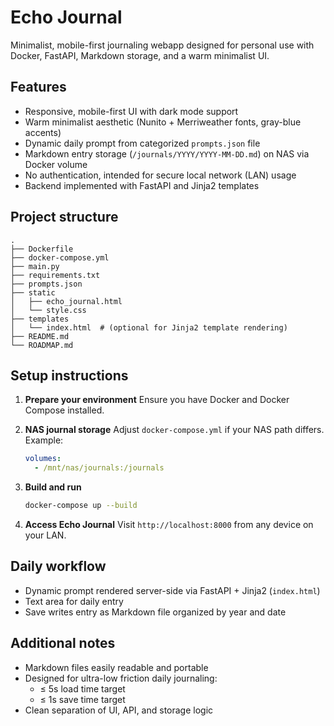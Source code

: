 # Echo Journal

Minimalist, mobile-first journaling webapp designed for personal use with Docker, FastAPI, Markdown storage, and a warm minimalist UI.

## Features
- Responsive, mobile-first UI with dark mode support
- Warm minimalist aesthetic (Nunito + Merriweather fonts, gray-blue accents)
- Dynamic daily prompt from categorized `prompts.json` file
- Markdown entry storage (`/journals/YYYY/YYYY-MM-DD.md`) on NAS via Docker volume
- No authentication, intended for secure local network (LAN) usage
- Backend implemented with FastAPI and Jinja2 templates

## Project structure
```
.
├── Dockerfile
├── docker-compose.yml
├── main.py
├── requirements.txt
├── prompts.json
├── static
│   ├── echo_journal.html
│   └── style.css
├── templates
│   └── index.html  # (optional for Jinja2 template rendering)
├── README.md
└── ROADMAP.md
```

## Setup instructions

1. **Prepare your environment**
   Ensure you have Docker and Docker Compose installed.

2. **NAS journal storage**
   Adjust `docker-compose.yml` if your NAS path differs. Example:
   ```yaml
   volumes:
     - /mnt/nas/journals:/journals
   ```

3. **Build and run**
   ```sh
   docker-compose up --build
   ```

4. **Access Echo Journal**
   Visit `http://localhost:8000` from any device on your LAN.

## Daily workflow
- Dynamic prompt rendered server-side via FastAPI + Jinja2 (`index.html`)
- Text area for daily entry
- Save writes entry as Markdown file organized by year and date

## Additional notes
- Markdown files easily readable and portable
- Designed for ultra-low friction daily journaling: 
  - ≤ 5s load time target
  - ≤ 1s save time target
- Clean separation of UI, API, and storage logic

